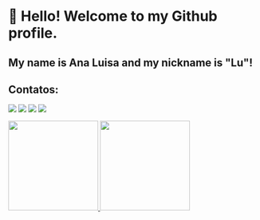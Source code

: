 # 👋 Hello! Welcome to my Github profile.
## My name is Ana Luisa and my nickname is "Lu"!

<!--
**darkwings28/darkwings28** is a ✨ _special_ ✨ repository because its `README.md` (this file) appears on your GitHub profile.

Here are some ideas to get you started:

- 🔭 I’m currently working on ...
- 🌱 I’m currently learning ...
- 👯 I’m looking to collaborate on ...
- 🤔 I’m looking for help with ...
- 💬 Ask me about ...
- 📫 How to reach me: ...
- 😄 Pronouns: ...
- ⚡ Fun fact: ...
-->
## Contatos:

<div>

<a href="https://www.instagram.com/analuisassis/" target="_blank"><img loading="lazy" src="https://img.shields.io/badge/-Instagram-%23E4405F?style=for-the-badge&logo=instagram&logoColor=white" target="_blank"></a>
<a href="https://www.twitch.tv/darkwiings28" target="_blank"><img loading="lazy" src="https://img.shields.io/badge/Twitch-9146FF?style=for-the-badge&logo=twitch&logoColor=white" target="_blank"></a>
<a href = "mailto:analuisassis28@gmail.com"><img loading="lazy" src="https://img.shields.io/badge/Gmail-D14836?style=for-the-badge&logo=gmail&logoColor=white" target="_blank"></a>
<a href="https://www.linkedin.com/in/ana-luisa-campos-assis-9419811a6/" target="_blank"><img loading="lazy" src="https://img.shields.io/badge/-LinkedIn-%230077B5?style=for-the-badge&logo=linkedin&logoColor=white" target="_blank"></a>   
</div>

<div>
<a href="https://github.com/darkwings28">
<img loading="lazy" height="180em" src="https://github-readme-stats.vercel.app/api/top-langs/?username=darkwings28&layout=compact&langs_count=7&theme=dracula"/>
<img loading="lazy" height="180em" src="https://github-readme-stats.vercel.app/api?username=darkwings28&show_icons=true&theme=dracula&include_all_commits=true&count_private=true"/>
</div>
